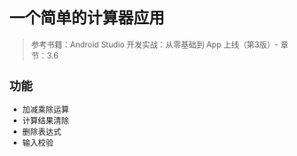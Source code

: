 # 一个简单的计算器应用

> 参考书籍：Android Studio 开发实战：从零基础到 App 上线（第3版）- 章节：3.6

## 功能

- 加减乘除运算
- 计算结果清除
- 删除表达式
- 输入校验
